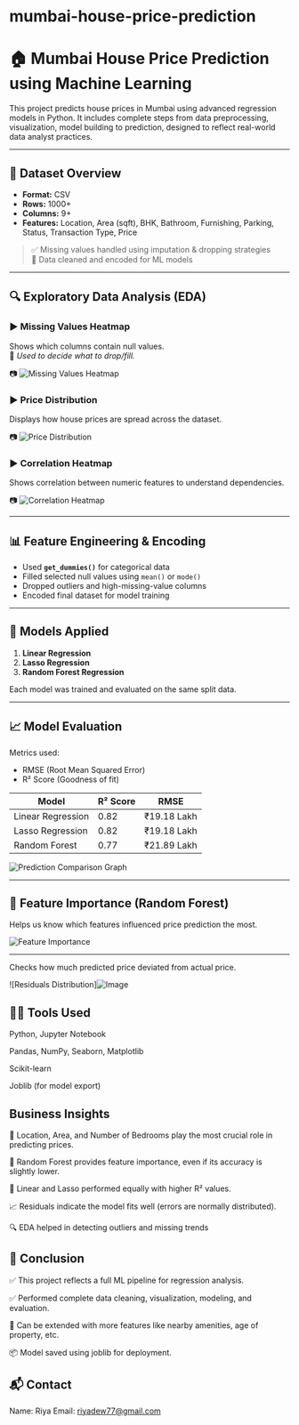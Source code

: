 # mumbai-house-price-prediction
# 🏠 Mumbai House Price Prediction using Machine Learning

This project predicts house prices in Mumbai using advanced regression models in Python. It includes complete steps from data preprocessing, visualization, model building to prediction, designed to reflect real-world data analyst practices.

---

## 📂 Dataset Overview

- **Format:** CSV  
- **Rows:** 1000+  
- **Columns:** 9+  
- **Features:** Location, Area (sqft), BHK, Bathroom, Furnishing, Parking, Status, Transaction Type, Price  

> ✅ Missing values handled using imputation & dropping strategies  
> 📍 Data cleaned and encoded for ML models  

---

## 🔍 Exploratory Data Analysis (EDA)

### ▶️ Missing Values Heatmap  
Shows which columns contain null values.  
📌 *Used to decide what to drop/fill.*

📷 ![Missing Values Heatmap](https://github.com/user-attachments/assets/15b62315-081f-4c3d-bb17-d49c73076e9a)

### ▶️ Price Distribution  
Displays how house prices are spread across the dataset.

📷 ![Price Distribution](https://github.com/user-attachments/assets/6b7a84c6-3293-49b9-95a5-ba877e23f8bc)

### ▶️ Correlation Heatmap  
Shows correlation between numeric features to understand dependencies.

📷 ![Correlation Heatmap](https://github.com/user-attachments/assets/5da883c7-9c14-4fa9-b3c5-f26f305f2995)

---

## 📊 Feature Engineering & Encoding

- Used **`get_dummies()`** for categorical data  
- Filled selected null values using `mean()` or `mode()`  
- Dropped outliers and high-missing-value columns
- Encoded final dataset for model training

---

## 🧠 Models Applied

1. **Linear Regression**
2. **Lasso Regression**
3. **Random Forest Regression**

Each model was trained and evaluated on the same split data.

---

## 📈 Model Evaluation

Metrics used:
- RMSE (Root Mean Squared Error)
- R² Score (Goodness of fit)

| Model             | R² Score | RMSE       |
|------------------|----------|------------|
| Linear Regression| 0.82     | ₹19.18 Lakh|
| Lasso Regression | 0.82     | ₹19.18 Lakh|
| Random Forest    | 0.77     | ₹21.89 Lakh|

 ![Prediction Comparison Graph](https://github.com/user-attachments/assets/2b9aa8cc-fb4e-495b-a086-9e8f0cc1dec7)

---

## 🌟 Feature Importance (Random Forest)

Helps us know which features influenced price prediction the most.

 ![Feature Importance](https://github.com/user-attachments/assets/eb8b280f-074c-4e29-831b-a9c2235ab240)

---



Checks how much predicted price deviated from actual price.

 ![Residuals Distribution]![Image](https://github.com/user-attachments/assets/198a5e9f-c8e2-47d1-af27-bb978a03642e)

## 👩‍💻 Tools Used
Python, Jupyter Notebook

Pandas, NumPy, Seaborn, Matplotlib

Scikit-learn

Joblib (for model export)

## Business Insights
📍 Location, Area, and Number of Bedrooms play the most crucial role in predicting prices.

🧠 Random Forest provides feature importance, even if its accuracy is slightly lower.

🔁 Linear and Lasso performed equally with higher R² values.

📈 Residuals indicate the model fits well (errors are normally distributed).

🔍 EDA helped in detecting outliers and missing trends

## 📃 Conclusion
✅ This project reflects a full ML pipeline for regression analysis.

✅ Performed complete data cleaning, visualization, modeling, and evaluation.

📌 Can be extended with more features like nearby amenities, age of property, etc.

📦 Model saved using joblib for deployment.

## 📬 Contact
Name: Riya
Email: riyadew77@gmail.com




